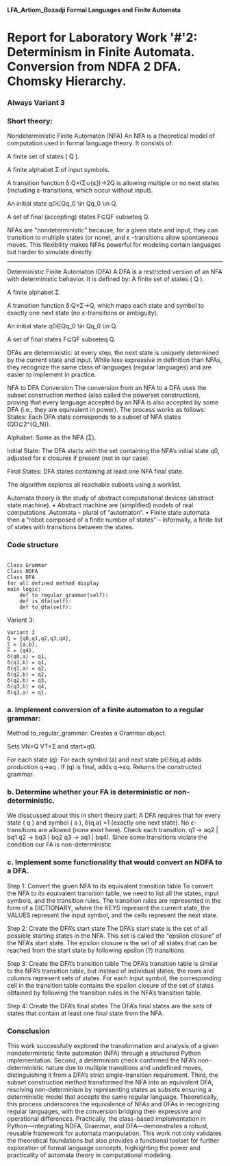 **LFA_Artiom_Bozadji
Formal Languages and Finite Automata**

# Report for Laboratory Work '#'2: Determinism in Finite Automata. Conversion from NDFA 2 DFA. Chomsky Hierarchy.
### Always Variant 3

### Short theory:
Nondeterministic Finite Automaton (NFA)
An NFA is a theoretical model of computation used in formal language theory. 
It consists of: 

A finite set of states ( Q ).

A finite alphabet Σ of input symbols.

A transition function δ:Q×(Σ∪{ε})→2Q is allowing multiple or no next states 
(including ε-transitions, which occur without input).

An initial state q0∈Qq_0 \in Qq_0 \in Q.

A set of final (accepting) states F⊆QF subseteq Q.

NFAs are "nondeterministic" because, for a given state and input, they can transition to multiple states (or none), and ε
-transitions allow spontaneous moves. This flexibility makes NFAs powerful for modeling certain languages but harder to simulate directly.

-------------------------------------------------------------------------------------------------------------------------------------------

Deterministic Finite Automaton (DFA)
A DFA is a restricted version of an NFA with deterministic behavior. It is defined by:
A finite set of states ( Q ).

A finite alphabet Σ.

A transition function δ:Q×Σ→Q, which maps each state and symbol to exactly one next state (no ε-transitions or ambiguity).

An initial state q0∈Qq_0 \in Qq_0 \in Q.

A set of final states F⊆QF subseteq Q.

DFAs are deterministic: at every step, the next state is uniquely determined by the current state and input. While less expressive in definition than NFAs, they recognize the same class of languages (regular languages) and are easier to implement in practice.



NFA to DFA Conversion
The conversion from an NFA to a DFA uses the subset construction method (also called the powerset construction), proving that every language accepted by an NFA is also accepted by some DFA (i.e., they are equivalent in power). The process works as follows:
States: Each DFA state corresponds to a subset of NFA states (QD⊆2^{Q_N}).

Alphabet: Same as the NFA (Σ).

Initial State: The DFA starts with the set containing the NFA’s initial state q0, adjusted 
for ε closures if present (not in our case).

Final States: DFA states containing at least one NFA final state.

The algorithm explores all reachable subsets using a worklist.

Automata theory is the study of abstract
computational devices (abstract state
machine).
• Abstract machine are (simplified) models of
real computations .Automata – plural of “automaton”.
• Finite state automata then a “robot composed of a finite
number of states”
– Informally, a finite list of states with transitions between the states.

### Code structure
```

Class Grammar
Class NDFA
Class DFA
for all defined method display
main logic:
    def to_regular_grammar(self):
    def is_dfa(self):
    def to_dfa(self):
```
Variant 3:
```
Variant 3
Q = {q0,q1,q2,q3,q4},
∑ = {a,b},
F = {q4},
δ(q0,a) = q1,
δ(q1,b) = q1,
δ(q1,a) = q2,
δ(q2,b) = q2,
δ(q2,b) = q3,
δ(q3,b) = q4, 
δ(q3,a) = q1.
```

### a. Implement conversion of a finite automaton to a regular grammar:

Method to_regular_grammar:
Creates a Grammar object.

Sets VN=Q VT=Σ and start=q0.

For each state (q):
For each symbol (a) and next state p∈δ(q,a) adds production q→aq .
If (q) is final, adds q→εq.
Returns the constructed grammar.

### b. Determine whether your FA is deterministic or non-deterministic.

We disscussed about this in short theory part:
A DFA requires that for every state ( q ) and symbol ( a ), δ(q,a) =1 (exactly one next state).
No ε-transitions are allowed (none exist here).
Check each transition:
  q1 -> aq2 | bq1
  q2 -> bq3 | bq2
  q3 -> aq1 | bq4).
Since some transitions violate the condition our FA is non-deterministic

### c. Implement some functionality that would convert an NDFA to a DFA.

Step 1: Convert the given NFA to its equivalent transition table
To convert the NFA to its equivalent transition table, we need to list all the states, input symbols, and the transition rules. The transition rules are represented in the form of a DICTIONARY, where the KEYS represent the current state, the VALUES represent the input symbol, and the cells represent the next state. 

Step 2: Create the DFA’s start state
The DFA’s start state is the set of all possible starting states in the NFA. This set is called the “epsilon closure” of the NFA’s start state. The epsilon closure is the set of all states that can be reached from the start state by following epsilon (?) transitions.

Step 3: Create the DFA’s transition table
The DFA’s transition table is similar to the NFA’s transition table, but instead of individual states, the rows and columns represent sets of states. For each input symbol, the corresponding cell in the transition table contains the epsilon closure of the set of states obtained by following the transition rules in the NFA’s transition table.

Step 4: Create the DFA’s final states
The DFA’s final states are the sets of states that contain at least one final state from the NFA.

### Consclusion 
This work successfully explored the transformation and analysis of a given nondeterministic finite automaton (NFA) through a structured Python implementation. Second, a determinism check confirmed the NFA’s non-deterministic nature due to multiple transitions and undefined moves, distinguishing it from a DFA’s strict single-transition requirement. Third, the subset construction method transformed the NFA into an equivalent DFA, resolving non-determinism by representing states as subsets ensuring a deterministic model that accepts the same regular language.
Theoretically, this process underscores the equivalence of NFAs and DFAs in recognizing regular languages, with the conversion bridging their expressive and operational differences. Practically, the class-based implementation in Python—integrating NDFA, Grammar, and DFA—demonstrates a robust, reusable framework for automata manipulation. This work not only validates the theoretical foundations but also provides a functional toolset for further exploration of formal language concepts, highlighting the power and practicality of automata theory in computational modeling.



